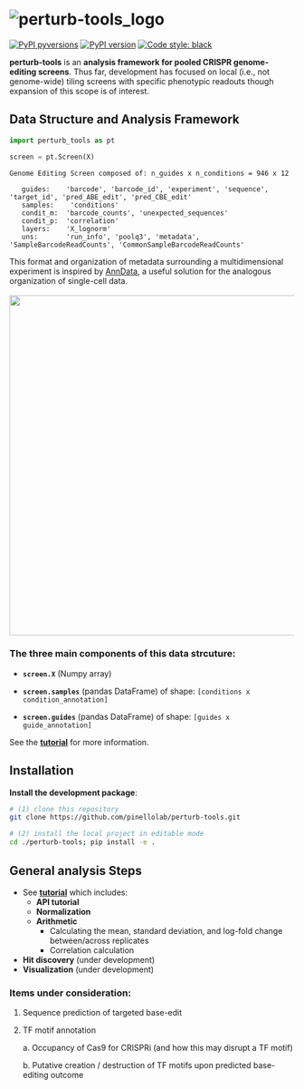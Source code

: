 # ![perturb-tools_logo](docs/images/perturb_tools_logo.svg)

[![PyPI pyversions](https://img.shields.io/pypi/pyversions/perturb-tools.svg)](https://pypi.python.org/pypi/perturb-tools/)
[![PyPI version](https://badge.fury.io/py/perturb-tools.svg)](https://badge.fury.io/py/perturb-tools)
[![Code style: black](https://img.shields.io/badge/code%20style-black-000000.svg)](https://github.com/psf/black)

**perturb-tools** is an **analysis framework for pooled CRISPR genome-editing screens**. Thus far, development has focused on local (i.e., not genome-wide) tiling screens with specific phenotypic readouts though expansion of this scope is of interest. 




## Data Structure and Analysis Framework

```python
import perturb_tools as pt

screen = pt.Screen(X)
```
```
Genome Editing Screen composed of: n_guides x n_conditions = 946 x 12

   guides:    'barcode', 'barcode_id', 'experiment', 'sequence', 'target_id', 'pred_ABE_edit', 'pred_CBE_edit'
   samples:    'conditions'
   condit_m:  'barcode_counts', 'unexpected_sequences'
   condit_p:  'correlation'
   layers:    'X_lognorm'
   uns:       'run_info', 'poolq3', 'metadata', 'SampleBarcodeReadCounts', 'CommonSampleBarcodeReadCounts'
```

This format and organization of metadata surrounding a multidimensional experiment is inspired by [AnnData](https://anndata.readthedocs.io/en/stable/), a useful solution for the analogous organization of single-cell data.
<br></br>
<img src="docs/images/screendata.svg" width="600"/>

### The three main components of this data strcuture:

* **`screen.X`** (Numpy array)

* **`screen.samples`** (pandas DataFrame) of shape: `[conditions x condition_annotation]`

* **`screen.guides`** (pandas DataFrame) of shape: `[guides x guide_annotation]`

See the [**tutorial**](perturb_tools/screen_demo.ipynb) for more information.


## Installation

**Install the development package**:
```BASH
# (1) clone this repository
git clone https://github.com/pinellolab/perturb-tools.git

# (2) install the local project in editable mode
cd ./perturb-tools; pip install -e .
```

## General analysis Steps
* See [**tutorial**](perturb_tools/screen_demo.ipynb) which includes:
  * **API tutorial**
  * **Normalization**
  * **Arithmetic**
     * Calculating the mean, standard deviation, and log-fold change between/across replicates
     * Correlation calculation
* **Hit discovery** (under development)
* **Visualization** (under development)

### Items under consideration:
1. Sequence prediction of targeted base-edit
2. TF motif annotation

   a. Occupancy of Cas9 for CRISPRi (and how this may disrupt a TF motif)
   
   b. Putative creation / destruction of TF motifs upon predicted base-editing outcome
